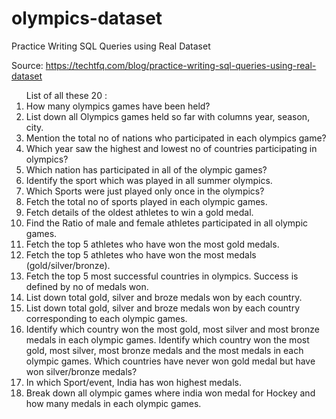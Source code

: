 # olympics-dataset
Practice Writing SQL Queries using Real Dataset

Source: https://techtfq.com/blog/practice-writing-sql-queries-using-real-dataset

<ol>
List of all these 20 :
<li> How many olympics games have been held?
</li><li>List down all Olympics games held so far with columns year, season, city.
</li><li>Mention the total no of nations who participated in each olympics game?
</li><li>Which year saw the highest and lowest no of countries participating in olympics?
</li><li>Which nation has participated in all of the olympic games?
</li><li>Identify the sport which was played in all summer olympics.
</li><li>Which Sports were just played only once in the olympics?
</li><li>Fetch the total no of sports played in each olympic games.
</li><li>Fetch details of the oldest athletes to win a gold medal.
</li><li>Find the Ratio of male and female athletes participated in all olympic games.
</li><li>Fetch the top 5 athletes who have won the most gold medals.
</li><li>Fetch the top 5 athletes who have won the most medals (gold/silver/bronze).
</li><li>Fetch the top 5 most successful countries in olympics. Success is defined by no of medals won.
</li><li>List down total gold, silver and broze medals won by each country.
</li><li>List down total gold, silver and broze medals won by each country corresponding to each olympic games.
</li><li>Identify which country won the most gold, most silver and most bronze medals in each olympic games.
Identify which country won the most gold, most silver, most bronze medals and the most medals in each olympic games.
Which countries have never won gold medal but have won silver/bronze medals?
</li><li>In which Sport/event, India has won highest medals.
</li><li>Break down all olympic games where india won medal for Hockey and how many medals in each olympic games.
</li>
</ol>